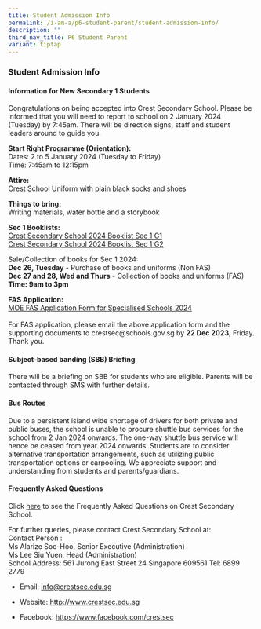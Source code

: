 ```yaml
---
title: Student Admission Info
permalink: /i-am-a/p6-student-parent/student-admission-info/
description: ""
third_nav_title: P6 Student Parent
variant: tiptap
---
```

<h3>Student Admission Info</h3>
<h4>Information for New Secondary 1 Students</h4>
<p>Congratulations on being accepted into Crest Secondary School. Please
be informed that you will need to report to school on 2 January 2024 (Tuesday)
by 7:45am. There will be direction signs, staff and student leaders around
to guide you.</p>
<p><strong>Start Right Programme (Orientation):</strong>
<br>Dates: 2 to 5 January 2024 (Tuesday to Friday)
<br>Time: 7:45am to 12:15pm</p>
<p><strong>Attire:</strong>
<br>Crest School Uniform with plain black socks and shoes</p>
<p><strong>Things to bring:</strong>
<br>Writing materials, water bottle and a storybook</p>
<p><strong>Sec 1 Booklists:</strong>
<br><a href="/files/css_booklist_sec1_g1.pdf" rel="noopener noreferrer nofollow" target="_blank">Crest Secondary School 2024 Booklist Sec 1 G1</a>
<br><a href="/files/css_booklist_sec1_g2.pdf" rel="noopener noreferrer nofollow" target="_blank">Crest Secondary School 2024 Booklist Sec 1 G2</a>
<br>
</p>
<p>Sale/Collection of books for Sec 1 2024:
<br><strong>Dec 26, Tuesday</strong> - Purchase of books and uniforms (Non
FAS)
<br><strong>Dec 27 and 28, Wed and Thurs</strong> - Collection of books and
uniforms (FAS)
<br><strong>Time: 9am to 3pm</strong>
</p>
<p><strong>FAS Application:</strong>
<br><a href="/files/fas_application_2024.pdf" rel="noopener noreferrer nofollow" target="_blank">MOE FAS Application Form for Specialised Schools 2024</a>
<br>
<br>For FAS application, please email the above application form and the supporting
documents to crestsec@schools.gov.sg by <strong>22 Dec 2023</strong>, Friday.
Thank you.</p>
<h4>Subject-based banding (SBB) Briefing</h4>
<p>There will be a briefing on SBB for students who are eligible. Parents
will be contacted through SMS with further details.</p>
<h4>Bus Routes</h4>
<p>Due to a persistent island wide shortage of drivers for both private and
public buses, the school is unable to procure shuttle bus services for
the school from 2 Jan 2024 onwards. The one-way shuttle bus service will
hence be ceased from year 2024 onwards. Students are to consider alternative
transportation arrangements, such as utilizing public transportation options
or carpooling. We appreciate support and understanding from students and
parents/guardians.</p>
<h4>Frequently Asked Questions </h4>
<p>Click <a href="https://www.crestsec.edu.sg/faq/" rel="noopener noreferrer nofollow" target="_blank">here</a> to
see the Frequently Asked Questions on Crest Secondary School.</p>
<p></p>
<p>For further queries, please contact Crest Secondary School at:
<br>Contact Person :
<br>Ms Alarize Soo-Hoo, Senior Executive (Administration)
<br>Ms Lee Siu Yuen, Head (Administration)
<br>School Address: 561 Jurong East Street 24 Singapore 609561 Tel: 6899 2779</p>
<ul data-tight="true" class="tight">
<li>
<p>Email:&nbsp;<a href="mailto:info@crestsec.edu.sg" rel="noopener noreferrer nofollow" target="_blank">info@crestsec.edu.sg</a>
</p>
</li>
<li>
<p>Website:&nbsp;<a href="http://www.crestsec.edu.sg/" rel="noopener noreferrer nofollow" target="_blank">http://www.crestsec.edu.sg</a>
</p>
</li>
<li>
<p>Facebook:&nbsp;<a href="https://www.facebook.com/crestsec" rel="noopener noreferrer nofollow" target="_blank">https://www.facebook.com/crestsec</a>
</p>
</li>
</ul>
<p></p>